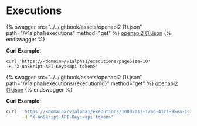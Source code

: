 # Executions

{% swagger src="../../.gitbook/assets/openapi2 (1).json" path="/v1alpha1/executions" method="get" %}
[openapi2 (1).json](<../../.gitbook/assets/openapi2 (1).json>)
{% endswagger %}

**Curl Example:**

`curl 'https://<domain>/v1alpha1/executions?pageSize=10'`\
`-H "X-unSkript-API-Key:<api token>"`

{% swagger src="../../.gitbook/assets/openapi2 (1).json" path="/v1alpha1/executions/{executionId}" method="get" %}
[openapi2 (1).json](<../../.gitbook/assets/openapi2 (1).json>)
{% endswagger %}

**Curl Example:**

```bash
curl  'https://<domain>/v1alpha1/executions/10007011-12a6-41c1-98ea-1b3ced62604e' \
      -H "X-unSkript-API-Key:<api token>"
      
```
